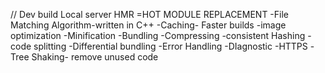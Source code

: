 // Dev build
Local server
HMR =HOT MODULE REPLACEMENT
-File Matching Algorithm-written in C++
-Caching- Faster builds
-image optimization
-Minification
-Bundling
-Compressing
-consistent Hashing
-code splitting
-Differential bundling
-Error Handling
-DIagnostic
-HTTPS
-Tree Shaking- remove unused code
